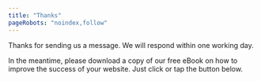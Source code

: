 ```yaml
---
title: "Thanks"
pageRobots: "noindex,follow"
---
```


Thanks for sending us a message. We will respond within one working day.

In the meantime, please download a copy of our free eBook on how to improve the success of your website. Just click or tap the button below.
